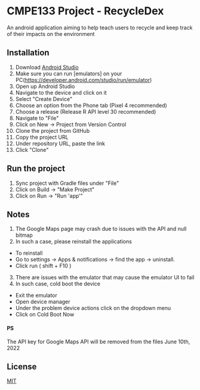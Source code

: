 # CMPE133 Project - RecycleDex

 An android application aiming to help teach users to recycle and keep track of their impacts on the environment

## Installation

1. Download [Android Studio]( https://developer.android.com/studio)
2. Make sure you can run [emulators] on your PC(https://developer.android.com/studio/run/emulator) 
3. Open up Android Studio 
4. Navigate to the device and click on it
5. Select "Create Device"
7. Choose an option from the Phone tab (Pixel 4 recommended)
8. Choose a release (Release R API level 30 recommended)
9. Navigate to "File"
10. Click on New -> Project from Version Control
11. Clone the project from GitHub
12. Copy the project URL
13. Under repository URL, paste the link
14. Click "Clone"

## Run the project
1. Sync project with Gradle files under "File"
2. Click on Build -> "Make Project"
3. Click on Run -> "Run 'app'"  


## Notes
1. The Google Maps page may crash due to issues with the API and null bitmap
2. In such a case, please reinstall the applications
 - To reinstall 
 - Go to settings -> Apps & notifications -> find the app -> uninstall.
 - Click run ( shift + F10 )
3. There are issues with the emulator that may cause the emulator UI to fail
4. In such case, cold boot the device
 - Exit the emulator
 - Open device manager
 - Under the problem device actions click on the dropdown menu
 - Click on Cold Boot Now

#### PS
The API key for Google Maps API will be removed from the files June 10th, 2022

## License
[MIT](https://choosealicense.com/licenses/mit/)
